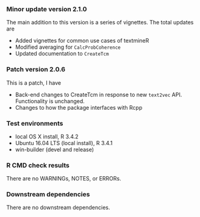 ### Minor update version 2.1.0
The main addition to this version is a series of vignettes. The total updates are
* Added vignettes for common use cases of textmineR
* Modified averaging for `CalcProbCoherence`
* Updated documentation to `CreateTcm`


### Patch version 2.0.6
This is a patch, I have
* Back-end changes to CreateTcm in response to new `text2vec` API. Functionality is unchanged.
* Changes to how the package interfaces with Rcpp

### Test environments
* local OS X install, R 3.4.2
* Ubuntu 16.04 LTS (local install), R 3.4.1
* win-builder (devel and release)

### R CMD check results
There are no WARNINGs, NOTES, or ERRORs.

### Downstream dependencies
There are no downstream dependencies. 

